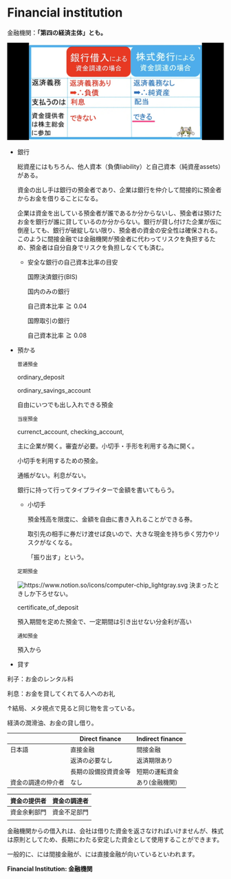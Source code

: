 # Financial institution

金融機関：**「第四の経済主体」とも。**

![1000006076.png](Financial%20institution%2017a0abea9883414da5bfea9ed630ee7c/1000006076.png)

- 銀行
    
    総資産にはもちろん、他人資本（負債liability）と自己資本（純資産assets）がある。
    
    資金の出し手は銀行の預金者であり、企業は銀行を仲介して間接的に預金者からお金を借りることになる。
    
    企業は資金を出している預金者が誰であるか分からないし、預金者は預けたお金を銀行が誰に貸しているのか分からない。銀行が貸し付けた企業が仮に倒産しても、銀行が破綻しない限り、預金者の資金の安全性は確保される。このように間接金融では金融機関が預金者に代わってリスクを負担するため、預金者は自分自身でリスクを負担しなくても済む。
    
    - 安全な銀行の自己資本比率の目安
        
        国際決済銀行(BIS)
        
        国内のみの銀行
        
        自己資本比率$\geqq0.04$
        
        国際取引の銀行
        
        自己資本比率$\geqq0.08$
        
- 預かる
    
    `普通預金`
    
    ordinary_deposit
    
    ordinary_savings_account
    
    自由にいつでも出し入れできる預金
    
    `当座預金`
    
    currenct_account, checking_account, 
    
    主に企業が開く。審査が必要。小切手・手形を利用する為に開く。
    
    小切手を利用するための預金。
    
    通帳がない。利息がない。
    
    銀行に持って行ってタイプライターで金額を書いてもらう。
    
    - 小切手
        
        預金残高を限度に、金額を自由に書き入れることができる券。
        
        取引先の相手に券だけ渡せば良いので、大きな現金を持ち歩く労力やリスクがなくなる。
        
        「振り出す」という。
        
    
    `定期預金`
    
    <aside>
    <img src="https://www.notion.so/icons/computer-chip_lightgray.svg" alt="https://www.notion.so/icons/computer-chip_lightgray.svg" width="40px" /> 決まったときしか下ろせない。
    
    </aside>
    
    certificate_of_deposit
    
    預入期間を定めた預金で、一定期間は引き出せない分金利が高い
    
    `通知預金`
    
    預入から
    
- 貸す

利子：お金のレンタル料

利息：お金を貸してくれてる人へのお礼

↑結局、メタ視点で見ると同じ物を言っている。

経済の潤滑油、お金の貸し借り。

|  | Direct finance | Indirect finance |
| --- | --- | --- |
| 日本語 | 直接金融 | 間接金融 |
|  | 返済の必要なし | 返済期限あり |
|  | 長期の設備投資資金等 | 短期の運転資金 |
| 資金の調達の仲介者 | なし | あり(金融機関) |

| 資金の提供者 | 資金の調達者 |
| --- | --- |
| 資金余剰部門 | 資金不足部門 |
|  |  |

金融機関からの借入れは、会社は借りた資金を返さなければいけませんが、株式は原則としてため、長期にわたる安定した資金として使用することができます。

一般的に、には間接金融が、には直接金融が向いているといわれます。

**Financial Institution: 金融機関**